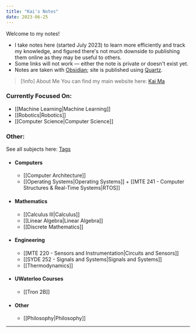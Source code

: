 ```yaml
---
title: "Kai's Notes"
date: 2023-06-25
---
```

Welcome to my notes!
- I take notes here (started July 2023) to learn more efficiently and track my knowledge, and figured there's not much downside to publishing them online as they may be useful to others. 
- Some links will not work — either the note is private or doesn't exist yet.
- Notes are taken with [Obsidian](https://obsidian.md); site is published using [Quartz](https://quartz.jzhao.xyz).

>[!info] About Me
>You can find my main website here: [Kai Ma](https://k78ma.github.io)

### Currently Focused On:
- [[Machine Learning|Machine Learning]]
- [[Robotics|Robotics]]
- [[Computer Science|Computer Science]]
### Other:
See all subjects here: [Tags](https://k78ma.github.io/quartz/tags/)
- #### Computers
	- [[Computer Architecture]]
	- [[Operating Systems|Operating Systems]] + [[MTE 241 - Computer Structures & Real-Time Systems|RTOS]]
- #### Mathematics
	- [[Calculus III|Calculus]]
	- [[Linear Algebra|Linear Algebra]]
	- [[Discrete Mathematics]]
- #### Engineering
	- [[MTE 220 - Sensors and Instrumentation|Circuits and Sensors]]
	- [[SYDE 252 - Signals and Systems|Signals and Systems]]
	- [[Thermodynamics]]
- #### UWaterloo Courses
	- [[Tron 2B]]
- #### Other
	- [[Philosophy|Philosophy]]
---

